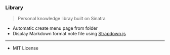 

### Library
> Personal knowledge libray built on Sinatra
- Automatic create menu page from folder
- Display Markdown format note file using [Strapdown.js](http://strapdownjs.com/) 


----
- MIT License

